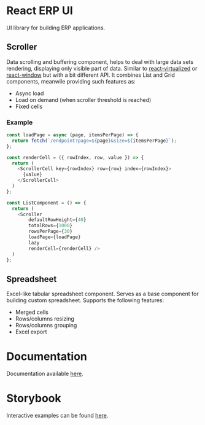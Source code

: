 # React ERP UI
UI library for building ERP applications.

## Scroller
Data scrolling and buffering component, helps to deal with large data sets rendering, displaying only visible part of data. Similar to [react-virtualized](https://github.com/bvaughn/react-virtualized) or [react-window](https://github.com/bvaughn/react-window) but with a bit different API. It combines List and Grid components, meanwile providing such features as:

- Async load
- Load on demand (when scroller threshold is reached)
- Fixed cells

### Example
```javascript
const loadPage = async (page, itemsPerPage) => {
  return fetch(`/endpoint?page=${page}&size=${itemsPerPage}`);
};

const renderCell = ({ rowIndex, row, value }) => {
  return (
    <ScrollerCell key={rowIndex} row={row} index={rowIndex}>
      {value}
    </ScrollerCell>
  )
};

const ListComponent = () => {
  return (
    <Scroller
        defaultRowHeight={40}
        totalRows={1000}
        rowsPerPage={30}
        loadPage={loadPage}
        lazy
        renderCell={renderCell} />
  )
};
```

## Spreadsheet
Excel-like tabular spreadsheet component. Serves as a base component for building custom spreadsheet. Supports the following features:
- Merged cells
- Rows/columns resizing
- Rows/columns grouping
- Excel export

# Documentation
Documentation available [here](https://vadim-sartakov.github.io/react-erp-ui/docs/).

# Storybook
Interactive examples can be found [here](https://vadim-sartakov.github.io/react-erp-ui/storybook/).